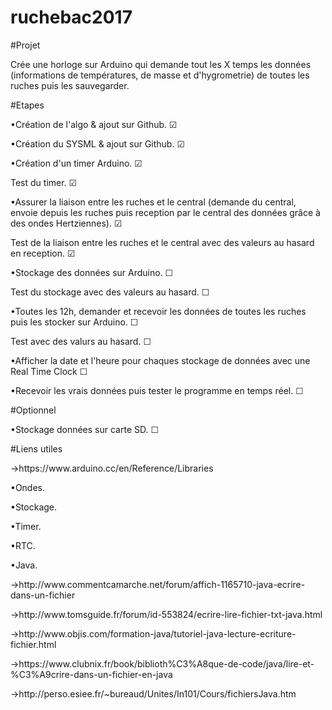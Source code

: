 # ruchebac2017

#Projet
<p> Crée une horloge sur Arduino qui demande tout les X temps les données (informations de températures, de masse et d'hygrometrie) de toutes les ruches puis les sauvegarder. </p>

#Etapes
<p> &#8226;Création de l'algo &#38; ajout sur Github. &#9745; </p>
<p> &#8226;Création du SYSML &#38; ajout sur Github. &#9745; </p>
<p> &#8226;Création d'un timer Arduino. &#9745; </p>
<p> Test du timer. &#9745; </p>
<p> &#8226;Assurer la liaison entre les ruches et le central (demande du central, envoie depuis les ruches puis reception par le central des données grâce à des ondes Hertziennes). &#9745; </p>
<p> Test de la liaison entre les ruches et le central avec des valeurs au hasard en reception. &#9745; </p>
<p> &#8226;Stockage des données sur Arduino. &#9744; </p>
<p> Test du stockage avec des valeurs au hasard. &#9744; </p>
<p> &#8226;Toutes les 12h, demander et recevoir les données de toutes les ruches puis les stocker sur Arduino. &#9744; </p>
<p> Test avec des valurs au hasard. &#9744; </p>
<p> &#8226;Afficher la date et l'heure pour chaques stockage de données avec une Real Time Clock &#9744; </p>
<p> &#8226;Recevoir les vrais données puis tester le programme en temps réel. &#9744; </p>

#Optionnel
<p> &#8226;Stockage données sur carte SD. &#9744; </p>

#Liens utiles
<p> &#8594;https://www.arduino.cc/en/Reference/Libraries </p>


<p> &#8226;Ondes. </p>


<p> &#8226;Stockage. </p>


<p> &#8226;Timer. </p>


<p> &#8226;RTC. </p>


<p> &#8226;Java. </p>
<p> &#8594;http://www.commentcamarche.net/forum/affich-1165710-java-ecrire-dans-un-fichier </p>
<p> &#8594;http://www.tomsguide.fr/forum/id-553824/ecrire-lire-fichier-txt-java.html </p>
<p> &#8594;http://www.objis.com/formation-java/tutoriel-java-lecture-ecriture-fichier.html </p>
<p> &#8594;https://www.clubnix.fr/book/biblioth%C3%A8que-de-code/java/lire-et-%C3%A9crire-dans-un-fichier-en-java </p>
<p> &#8594;http://perso.esiee.fr/~bureaud/Unites/In101/Cours/fichiersJava.htm </p>
